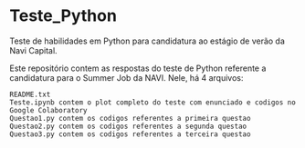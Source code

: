 # Teste_Python

Teste de habilidades em Python para candidatura ao estágio de verão da Navi Capital.

Este repositório contem as respostas do teste de Python referente a candidatura para o Summer Job da NAVI. Nele, há 4 arquivos:

    README.txt
    Teste.ipynb contem o plot completo do teste com enunciado e codigos no Google Colaboratory 
    Questao1.py contem os codigos referentes a primeira questao
    Questao2.py contem os codigos referentes a segunda questao
    Questao3.py contem os codigos referentes a terceira questao
